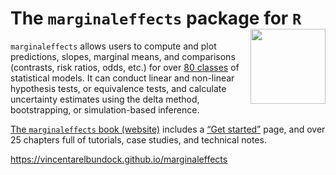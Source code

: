 
# The `marginaleffects` package for `R` <img src="https://user-images.githubusercontent.com/987057/134899484-e3392510-2e94-4c39-9830-53356fa5feed.png" align="right" alt="" width="120" />

`marginaleffects` allows users to compute and plot predictions, slopes, marginal means, and comparisons (contrasts, risk ratios, odds, etc.) for over [80 classes](https://vincentarelbundock.github.io/articles/supported_models.html) of statistical models. It can conduct linear and non-linear hypothesis tests, or equivalence tests, and calculate uncertainty estimates using the delta method, bootstrapping, or simulation-based inference.

[The `marginaleffects`
book (website)](https://vincentarelbundock.github.io/marginaleffects/) includes
a [“Get
started”](https://vincentarelbundock.github.io/marginaleffects/articles/marginaleffects.html)
page, and over 25 chapters full of  tutorials, case studies, and technical notes.

https://vincentarelbundock.github.io/marginaleffects
